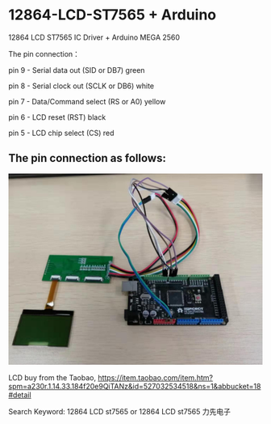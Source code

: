 # 12864-LCD-ST7565  + Arduino

12864 LCD ST7565 IC Driver  + Arduino MEGA 2560

 The pin connection：
 
 pin 9 - Serial data out (SID or DB7)    green
 
 pin 8 - Serial clock out (SCLK or DB6)  white
 
 pin 7 - Data/Command select (RS or A0)  yellow
 
 pin 6 - LCD reset (RST)                 black
 
 pin 5 - LCD chip select (CS)            red  
 
 
 
 
## The pin connection as follows:

![The connection as follows:](https://github.com/leejianping/12864-LCD-ST7565/blob/master/webwxgetmsgimg%20(2).jpg)


LCD buy from the Taobao, https://item.taobao.com/item.htm?spm=a230r.1.14.33.184f20e9QiTANz&id=527032534518&ns=1&abbucket=18#detail 

Search Keyword: 12864 LCD st7565 or  12864 LCD st7565 力先电子
